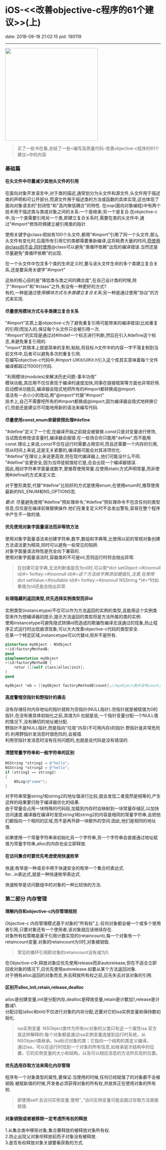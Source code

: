 # iOS-<<改善objective-c程序的61个建议>>(上)

date: 2018-09-18 21:02:15
pid: 190119


---

<img src="https://blog-1256512148.cos.ap-beijing.myqcloud.com/iOS0004.png" width="300" hegiht="300" align=center />

> 买了一些书在看,总结了一些&lt;编写高质量代码-改善objective-c程序的61个建议&gt;中的内容

### 基础篇

#### 在头文件中尽量减少其他头文件的引用

在面向对象开发语言中,对于类的描述,通常划分为头文件和源文件,头文件用于描述类的声明和可公开部分,而源文件用于描述类的方法或函数的具体实现,这也体现了面向对象语言的"封闭性"和"高内聚低耦合"的特性.<!--more-->
在oop(面向对象编程)中有两个技术用于描述类与类或对象之间的关系:一个是继承;另一个是复合.在objective-c中,当一个类需要引用另一个类,即建立复合关系时,需要在类的头文件中,通过"#import"修饰符俩建立被引用类的指针.<br/>

使用关键字@class:假如有100个头文件,都用"#import"引用了同一个头文件,那么头文件有变化时,后面所有引用它的类都需要重新编译,这将耗费大量的时间,而使用@class则不会.同时使用@class可以避免"类循环依赖"出现的编译错误.当然还是尽量避免"类循环依赖"的出现.<br/>

在一个头文件中包含多个类的生命定义时,要与该头文件生命的多个类建立复合关系,还是要采用关键字"#import"<br/>

这些的核心目的是"降低类与类之间的耦合度",在自己设计类的时候,除了"#import"和"#class"之外,有没有一种更好的方式?<br/>
有的,一种是通过使*用模块方式与多类建立复合关系*;另一种是通过使用"协议"的方式来实现.<br/>

#### 尽量使用模块方式与多类建立复合关系

"#import"实质上是objective-c为了避免重复引用可能带来的编译错误(比如重复的引用)而加入的,保证每个头文件只会被引用一次.<br/>
"#import"的实现是通过对#ifndef一个标志进行判断,然后在引入#define这个标志,来避免重复引用的.<br/>
"import"其根本上就是简单的复制,粘贴,将目标.h文件中的内容一字不落复制到当前文件中,后者可以避免多次的重复引用.<br/>
在编写objective-c代码中,*#import UIKit/UIKit.h*引入这个库其实意味着每个文件编译都超过11000行代码.<br/>

"利用模块(modules)来解决历史问题-事半功倍"<br/>
模块功能,其应用不仅仅表现于编译的速度加快,同事在链接框架等方面也非常好用.<br/>
启动模块功能后,编译器会隐式地把所有的#import都转换成@import.<br/>
语法有一点小小的改动,用"@import"代替"#import"<br/>
技术上,自己不需要吧所有的#import都换成@import,因为编译器会隐式地转换它们,但是还是建议尽可能地用新的语法来编写代码.<br/>

#### 尽量使用const,enum来替换预处理#define

"#define"定义了一个宏,在编译开始之前就会被替换.const只是对变量进行修饰,当试图去修改该变量时,编译器会报错.在一些场合你只能用"define",而不能用const.理论上来说,const不仅在运行时需要占用空间,而且还需要一个内存的引用,但从时间上来说,这是无关紧要的,编译器可能会对其进项优化.<br/>
"#define"在理论上来说更高效,但在现代编译器上,他们可能没什么不同.<br/>
"#define"会更安全,因为当师徒赋值给它是,总会出现一个编译器错误.<br/>
因此,相对字符串字面量或数字,更推荐使用常量.应使用static方式声明常量,而非使用#define的方式来定义宏.<br/>

对于整形类型,代替"#define"比较好的方式是使用enum,在使用enum时,推荐使用最新的NS_ENUM和NS_OPTIONS宏.<br/>

*要点*: 尽量避免使用"#define"预处理命令,"#define"预处理命令不包含任何的类型信息,仅仅是在编译前做替换操作.他们在重复定义时不会发出警告,容易在整个程序中产生不一致的值.

#### 优先使用对象字面量语法而非等效方法

使用对象字面量语法来创建字符串,数字,数组和字典等,比使用以前的常规对象创建方法语法更为精简,同时可以避免一些常见的陷阱.<br/>
对象字面量语法特性是完全向下兼容的.<br/>
使用对象字面量语法时,容器类的不可是nil,否则运行时将会抛出异常.<br/>

> 在创建可变字典,无法判断值是否为nil时,可以用*dict setObject:<#(nonnull id)#> forKey:<#(nonnull id<NSCopying>)#>*这个方法给字典添加键值队,注意,在使用*dict setValue:<#(nullable id)#> forKey:<#(nonnull NSString *)#>*时如果值为nil还是会抛出异常.

#### 处理隐藏的返回类型,优先选择实例类型而非id

实例类型(instancetype)不仅可以作为方法返回的实例的类型,且能用这个实例类型来作为想编译器的提示,提示方法返回的类型将是方法所属的类的实例.<br/>
使用instancetype可避免隐式转换id而造成的欺骗性编译无误通过的现象,防止程序正式运行时出现崩溃现象,可以大大改善objective-c代码的类型安全.<br/>
在某一个特定区域,instancetype可以代替id,但并不是所有.<br/>
~~~~objective-c
@interface myObject : NSObject
+(id)factoryMethodB;
@end
@implementation myObject
+(id)factoryMethodB {
	retur [[[self class]alloc]init];
}
@end

myObject *ob = [[myObject factoryMethodB]count];//myobject类并没有count方法,但是编译器不会报错,因为id类型的对象可以作为任何类,并且其他一些类中有count方法.如果换成instancetype则会发出警告
~~~~

#### 高度警惕空指针和野指针的袭击

没有存储任何内存地址的指针就称为空指针(NULL指针).空指针就是被赋值为0的指针,在没有被具体初始化之前,其值为0.也就是说,一个指针变量分配一个NULL值的情况下,没有确切的地址被分配.<br/>
野指针不是NULL指针,而是指向"垃圾"内存(不可用内存)的指针.野指针是非常危险的.利用野指针发消息时很危险的,会报错.<br/>
利用空指针发消息时没有任何问题的,也就是说代码是没有错误的.<br/>

#### 清楚常量字符串和一般字符串的区别

~~~~objective-c
NSString *string1 = @"hello";
NSString *string2 = @"hello";
if (string1 == string2)
{
	NSLog(@"same");
}
~~~~

对字符串常量string1和string2的地址值进行比较,就会发现二者竟然是相等的,产生这样的结果要归咎于编译器优化的结果.<br/>
由于常量会占用一块特殊的代码段,加载到内存时会映射到一块常量存储区,以加快访问速度.编译器在编译时发现string1和string2的内容是相同的常量字符串,会把他们都指向一个相同的区域,而不是再开辟一块额外的空间.因此,他们是相同的地址值.<br/>

如果使用一个常量字符串来初始化另一个字符串,另一个字符串会直接通过地址赋值为常量字符串,alloc的内存也会立即释放.

#### 在访问集合时要优先考虑使用快速枚举

快速;枚举是一种语言中用于快速安全的枚举一个集合的表达式.<br/>
for...in表达式,就是一种快速枚举表达式.<br/>

快速枚举是访问数组中的对象的一种比较快的方法.<br/>

### 第二部分 内存管理

#### 理解内存和objective-c内存管理规则

Objective-c 内存管理模式基于对象的"所有权"上.任何对象都会被一个或多个使用者引用,只要对象还有一个使用者,该对象就应该继续存在.<br/>
对象所有权策略是基于引用计数实现的(retaincount),每一个对象有一个retaincount变量.对象的retaincount为0时,对象被销毁.

> 常见的循环引用即对象的retaincount没有减为0.

在Objective-c中,释放对象应优先使用release而非autorelease,但在不适合立即回收对象的情况下,应优先使用autorelease.如要从某个方法返回对象.<br/>
对于拥有alloc返回的对象而言,失去释放所有权之前,应先失去对该对象的引用.<br/>

#### 区别开alloc,init,retain,release,dealloc

alloc是创建变量,init是分配内存,dealloc是释放变量,retain是计数加1,release是计数减1.<br/>
分配过程(alloc和init)不仅进行对象的内存分配,还要对它的isa实例变量和保持数初始化.<br/>

> isa实例变量 :NSObject类作为所有oc对象的父类只有这一个属性isa.官方是这样解释的:每个对象都是通过isa实例变量连接到运行时系统，从NSObject类继承。Isa标识对象的类；它指向一个结构的类定义编译。<br/>
通过isa，可以在运行时找到一个对象的所有信息,如继承层次结构中的位置，它的实例变量的大小和结构，以及可以相应消息的方法所实现的位置。<br/>

#### 优先选用存取方法来简化内存管理

程序有一个对象类型的属性,要保证:当使用的时候,任何已经赋值了的对象都不会被销毁.被赋新值的时候,开发者必须获得对象的所有权,并放弃正在使用对象的所有权.

> 即使用self.去访问实例变量.使用"_"访问实例变量可能会跳过存取方法直接赋值.

#### 对象销毁或者被移除一定考虑所有权的释放

1.从集合类中移除对象,集合要释放的被释放对象所有权.<br/>
2.防止出现父对象呗释放前而子对象没有被释放.<br/>
3.是否有权释放对象关键要看获取的方式.
